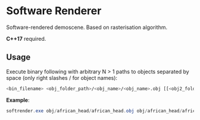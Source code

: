 # Software Renderer
Software-rendered demoscene. Based on rasterisation algorithm. 

**C++17** required.

## Usage
Execute binary following with arbitrary N > 1 paths to objects separated by space (only right slashes / for object names):

```Bash
<bin_filename> <obj_folder_path>/<obj_name>/<obj_name>.obj [[<obj2_folder_path>/<obj2_name>/<obj2_name>.obj] ...]`
```

**Example**:

```Powershell
softrender.exe obj/african_head/african_head.obj obj/african_head/african_head_eye_inner.obj obj/african_head/african_head_eye_outer.obj
```
